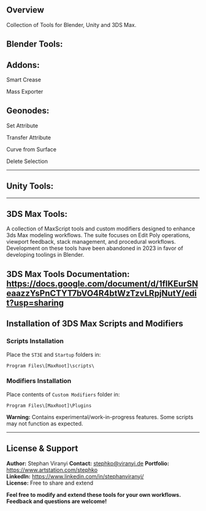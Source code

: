 ## Overview
Collection of Tools for Blender, Unity and 3DS Max.

## Blender Tools:
## Addons:
Smart Crease

Mass Exporter

## Geonodes:
Set Attribute

Transfer Attribute

Curve from Surface

Delete Selection

---

## Unity Tools:

---
## 3DS Max Tools:

A collection of MaxScript tools and custom modifiers designed to enhance 3ds Max modeling workflows. The suite focuses on Edit Poly operations, viewport feedback, stack management, and procedural workflows. 
Development on these tools have been abandoned in 2023 in favor of developing toolings in Blender. 

**3DS Max Tools Documentation:** https://docs.google.com/document/d/1fIKEurSNeaazzYsPnCTYT7bVO4R4btWzTzvLRpjNutY/edit?usp=sharing
---

## Installation of 3DS Max Scripts and Modifiers

### Scripts Installation
Place the `ST3E` and `Startup` folders in:
```
Program Files\[MaxRoot]\scripts\
```

### Modifiers Installation
Place contents of `Custom Modifiers` folder in:
```
Program Files\[MaxRoot]\Plugins
```

**Warning:** Contains experimental/work-in-progress features. Some scripts may not function as expected.

---



## License & Support
**Author:** Stephan Viranyi
**Contact:** stephko@viranyi.de 
**Portfolio:** https://www.artstation.com/stephko  
**LinkedIn:** https://www.linkedin.com/in/stephanviranyi/  
**License:** Free to share and extend 

**Feel free to modify and extend these tools for your own workflows. Feedback and questions are welcome!**
